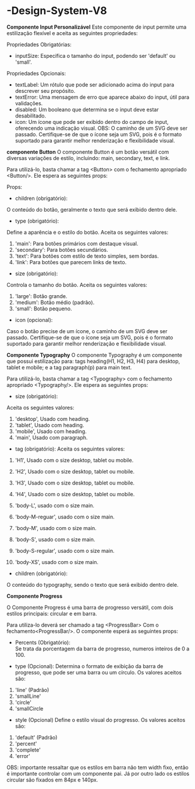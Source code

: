 # -Design-System-V8
**Componente Input Personalizável**
Este componente de input permite uma estilização flexível e aceita as seguintes propriedades:

Propriedades Obrigatórias:
- inputSize: Especifica o tamanho do input, podendo ser 'default' ou 'small'.

Propriedades Opcionais:

- textLabel: Um rótulo que pode ser adicionado acima do input para descrever seu propósito.
- textError: Uma mensagem de erro que aparece abaixo do input, útil para validações.
- disabled: Um booleano que determina se o input deve estar desabilitado.
- icon: Um ícone que pode ser exibido dentro do campo de input, oferecendo uma indicação visual.
OBS: O caminho de um SVG deve ser passado. Certifique-se de que o ícone seja um SVG, pois é o formato suportado para garantir melhor renderização e flexibilidade visual.

**componente  Button**
O componente Button é um botão versátil com diversas variações de estilo, incluindo: main, secondary, text, e link.

Para utilizá-lo, basta chamar a tag \<Button> com o fechamento apropriado \<Button/>. Ele espera as seguintes props:

Props:
- children (obrigatório):

O conteúdo do botão, geralmente o texto que será exibido dentro dele.


- type (obrigatório):

Define a aparência e o estilo do botão.
Aceita os seguintes valores:
1. 'main': Para botões primários com destaque visual.
2. 'secondary': Para botões secundários.
3. 'text': Para botões com estilo de texto simples, sem bordas.
4. 'link': Para botões que parecem links de texto.


- size (obrigatório):

Controla o tamanho do botão.
Aceita os seguintes valores:
1. 'large': Botão grande.
2. 'medium': Botão médio (padrão).
3. 'small': Botão pequeno.


- icon (opcional):

Caso o botão precise de um ícone, o caminho de um SVG deve ser passado. Certifique-se de que o ícone seja um SVG, pois é o formato suportado para garantir melhor renderização e flexibilidade visual.


**Componente Typography**
O componente Typography é um componente que possui estilização para: tags heading(H1, H2, H3, H4) para desktop, tablet e mobile; e a tag paragraph(p) para main text.

Para utilizá-lo, basta chamar a tag \<Typography> com o fechamento apropriado \<Typography/>. Ele espera as seguintes props:

- size (obrigatório):

Aceita os seguintes valores:
1. 'desktop', Usado com heading.
2. 'tablet', Usado com heading.
3. 'mobile', Usado com heading.
4. 'main', Usado com paragraph.

- tag (obrigatório):
Aceita os seguintes valores:
1. 'H1', Usado com o size desktop, tablet ou mobile.
2. 'H2', Usado com o size desktop, tablet ou mobile.
3. 'H3', Usado com o size desktop, tablet ou mobile.
4. 'H4', Usado com o size desktop, tablet ou mobile.

5. 'body-L', usado com o size main.
6. 'body-M-reguar', usado com o size main.
7. 'body-M', usado com o size main.
8. 'body-S', usado com o size main.
9. 'body-S-regular', usado com o size main.
10. 'body-XS', usado com o size main.

- children (obrigatório):

O conteúdo do typography, sendo o texto que será exibido dentro dele.

**Componente Progress**

O Componente Progress é uma barra de progresso versátil, com dois estilos principais: circular e em barra.

Para utiliza-lo deverá ser chamado a tag \<ProgressBar> Com o fechamento\<ProgressBar/>. 
O componente esperá as seguintes props: 

- Percents (Obrigatório):   
 Se trata da porcentagem da barra de progresso, numeros inteiros de 0 a 100.

- type (Opcional):
 Determina o formato de exibição da barra de progresso, que pode ser uma barra ou um círculo. Os valores aceitos são:

 1. 'line' (Padrão)
 2. 'smallLine' 
 3. 'circle'
 4. 'smallCircle

- style (Opcional)
Define o estilo visual do progresso. Os valores aceitos são: 

1. 'default' (Padrão)
2. 'percent'
3. 'complete'
4. 'error'

OBS: importante ressaltar que os estilos em barra não tem width fixo, então é importante controlar com um componente pai. Já por outro lado os estilos circular são fixados em 84px e 140px.

